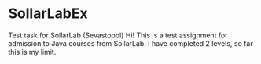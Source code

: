 # SollarLabEx
Test task for SollarLab (Sevastopol)
Hi! This is a test assignment for admission to Java courses from SollarLab. I have completed 2 levels, so far this is my limit.
